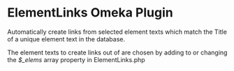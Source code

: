 # ElementLinks Omeka Plugin ##

Automatically create links from selected element texts which match the Title
of a unique element text in the database.

The element texts to create links out of are chosen by adding to or changing
the *$_elems* array property in ElementLinks.php
